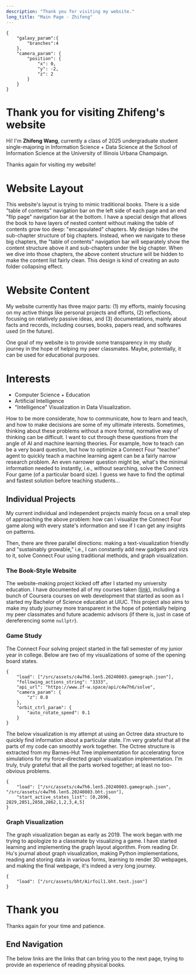 ```yaml
---
description: "Thank you for visiting my website."
long_title: "Main Page - Zhifeng"
---
```


```json#fun_galaxy
{
    "galaxy_param":{
        "branches":4
    },
    "camera_param": {
        "position": {
            "x": 0,
            "y": -2,
            "z": 2
        }
    }
}
```

# Thank you for visiting Zhifeng's website

Hi! I'm **Zhifeng Wang**, currently a class of 2025 undergraduate student single-majoring in Information Science + Data Science at the School of Information Science at the University of Illinois Urbana Champaign.

Thanks again for visiting my website!

# Website Layout

This website's layout is trying to mimic traditional books. There is a side "table of contents" navigation bar on the left side of each page and an end "flip page" navigation bar at the bottom. I have a special design that allows the book to have layers of nested content without making the table of contents grow too deep: "encapsulated" chapters. My design hides the sub-chapter structure of big chapters. Instead, when we navigate to these big chapters, the "table of contents" navigation bar will separately show the content structure above it and sub-chapters under the big chapter. When we dive into those chapters, the above content structure will be hidden to make the content list fairly clean. This design is kind of creating an auto folder collapsing effect.

# Website Content

My website currently has three major parts: (1) my efforts, mainly focusing on my active things like personal projects and efforts, (2) reflections, focusing on relatively passive ideas, and (3) documentations, mainly about facts and records, including courses, books, papers read, and softwares used (in the future).

One goal of my website is to provide some transparency in my study journey in the hope of helping my peer classmates. Maybe, potentially, it can be used for educational purposes.

# Interests

- Computer Science + Education
- Artificial Intelligence
- "Intelligence" Visualization in Data Visualization.

How to be more considerate, how to communicate, how to learn and teach, and how to make decisions are some of my ultimate interests. Sometimes, thinking about these problems without a more formal, normative way of thinking can be difficult. I want to cut through these questions from the angle of AI and machine learning theories. For example, how to teach can be a very board question, but how to optimize a Connect Four "teacher" agent to quickly teach a machine learning agent can be a fairly narrow research problem. An even narrower question might be, what's the minimal information needed to instantly, i.e., without searching, solve the Connect Four game (of a particular board size). I guess we have to find the optimal and fastest solution before teaching students...

## Individual Projects

My current individual and independent projects mainly focus on a small step of approaching the above problem: how can I visualize the Connect Four game along with every state's information and see if I can get any insights on patterns.

Then, there are three parallel directions: making a text-visualization friendly and "sustainably growable," i.e., I can constantly add new gadgets and vizs to it, solve Connect Four using traditional methods, and graph visualization.

### The Book-Style Website

The website-making project kicked off after I started my university education. I have documented all of my courses taken ([link](/docs/courses/)), including a bunch of Coursera courses on web development that started as soon as I started my Bachelor of Science education at UIUC. This project also aims to make my study journey more transparent in the hope of potentially helping my peer classmates and future academic advisors (if there is, just in case of dereferencing some `nullptr`).

### Game Study

The Connect Four solving project started in the fall semester of my junior year in college. Below are two of my visualizations of some of the opening board states.

```json#con4_graph
{
    "load": ["/src/assets/c4w7h6.len5.20240803.gamegraph.json"],
    "following_actions_string": "3333",
    "api_url": "https://www.zf-w.space/api/c4w7h6/solve",
    "camera_param": {
        "z": 0.8
    },
    "orbit_ctrl_param": {
        "auto_rotate_speed": 0.1
    }
}
```

The below visualization is my attempt at using an Octree data structure to quickly find information about a particular state. I'm very grateful that all the parts of my code can smoothly work together. The Octree structure is extracted from my Barnes-Hut Tree implementation for accelerating force simulations for my force-directed graph visualization implementation. I'm truly, truly grateful that all the parts worked together; at least no too-obvious problems.

```json#con4_bhtree
{
    "load": ["/src/assets/c4w7h6.len5.20240803.gamegraph.json", "/src/assets/c4w7h6.len5.20240803.bht.json"],
    "start_active_states_list": [0,2696, 2829,2851,2858,2862,1,2,3,4,5]
}
```

### Graph Visualization

The graph visualization began as early as 2019. The work began with me trying to apologize to a classmate by visualizing a game. I have started learning and implementing the graph layout algorithm. From reading Dr. Hu's journal about graph visualization, making Python implementations, reading and storing data in various forms, learning to render 3D webpages, and making the final webpage, it's indeed a very long journey.

```json#graph
{
    "load": ["/src/assets/bht/Airfoil1.bht.test.json"]
}
```

# Thank you

Thanks again for your time and patience.

## End Navigation

The below links are the links that can bring you to the next page, trying to provide an experience of reading physical books.
